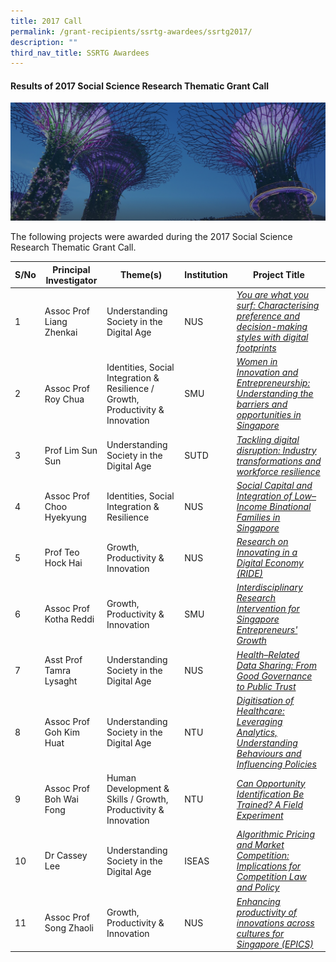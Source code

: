 ```yaml
---
title: 2017 Call
permalink: /grant-recipients/ssrtg-awardees/ssrtg2017/
description: ""
third_nav_title: SSRTG Awardees
---
```

#### **Results of 2017 Social Science Research Thematic Grant Call**
![](/images/hero-banner.png)

The following projects were awarded during the 2017 Social Science Research Thematic Grant Call. 


| S/No | Principal<br>Investigator | Theme(s) | Institution |Project Title |
| -------- | -------- | -------- | -------- | -------- |
| 1 | Assoc Prof Liang Zhenkai | Understanding Society in the Digital Age | NUS |*[You are what you surf: Characterising preference and decision-making styles with digital footprints](https://staging.d2ih14cxifahz0.amplifyapp.com/projects/thematic-grant/zhenkai2017/)*  |
| 2 |  Assoc Prof Roy Chua | Identities, Social Integration &amp; Resilience / Growth, Productivity &amp; Innovation |SMU |*[Women in Innovation and Entrepreneurship: Understanding the barriers and opportunities in Singapore](https://staging.d2ih14cxifahz0.amplifyapp.com/projects/thematic-grant/roy2017/)* |
| 3 |  Prof Lim Sun Sun | Understanding Society in the Digital Age | SUTD | *[Tackling digital disruption: Industry transformations and workforce resilience](https://staging.d2ih14cxifahz0.amplifyapp.com/projects/thematic-grant/sunsun2017/)* |
| 4 |  Assoc Prof Choo Hyekyung | Identities, Social Integration &amp; Resilience | NUS | *[Social Capital and Integration of Low–Income Binational Families in Singapore](https://staging.d2ih14cxifahz0.amplifyapp.com/projects/thematic-grant/hyekyung2017/)* |
| 5 |  Prof Teo Hock Hai | Growth, Productivity &amp; Innovation | NUS | *[Research on Innovating in a Digital Economy (RIDE)](https://staging.d2ih14cxifahz0.amplifyapp.com/projects/thematic-grant/hockhai2017/)* |
| 6 |  Assoc Prof Kotha Reddi | Growth, Productivity &amp; Innovation | SMU | *[Interdisciplinary Research Intervention for Singapore Entrepreneurs' Growth](https://staging.d2ih14cxifahz0.amplifyapp.com/projects/thematic-grant/kotha2017/)* |
| 7 | Asst Prof Tamra Lysaght | Understanding Society in the Digital Age | NUS |*[Health–Related Data Sharing: From Good Governance to Public Trust](https://staging.d2ih14cxifahz0.amplifyapp.com/projects/thematic-grant/tamra2017/)*  |
| 8 |  Assoc Prof Goh Kim Huat | Understanding Society in the Digital Age | NTU |*[Digitisation of Healthcare: Leveraging Analytics, Understanding Behaviours and Influencing Policies](https://staging.d2ih14cxifahz0.amplifyapp.com/projects/thematic-grant/kimhuat2017/)* |
| 9 |  Assoc Prof Boh Wai Fong | Human Development &amp; Skills / Growth, Productivity &amp; Innovation | NTU | *[Can Opportunity Identification Be Trained? A Field Experiment](https://staging.d2ih14cxifahz0.amplifyapp.com/projects/thematic-grant/waifong2017/)* |
| 10 |  Dr Cassey Lee | Understanding Society in the Digital Age | ISEAS | *[Algorithmic Pricing and Market Competition: Implications for Competition Law and Policy](https://staging.d2ih14cxifahz0.amplifyapp.com/projects/thematic-grant/cassey2017/)* |
| 11 |  Assoc Prof Song Zhaoli | Growth, Productivity &amp; Innovation | NUS | *[Enhancing productivity of innovations across cultures for Singapore (EPICS)](https://staging.d2ih14cxifahz0.amplifyapp.com/projects/thematic-grant/zhaoli2017/)* |